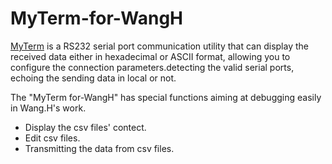 MyTerm-for-WangH
================

[MyTerm](https://github.com/gamesun/MyTerm/tree/master#myterm) is a RS232 serial port communication utility that can
display the received data either in hexadecimal or ASCII format,
allowing you to configure the connection parameters.detecting
the valid serial ports, echoing the sending data in local or not.

The "MyTerm for-WangH" has special functions aiming at debugging easily in Wang.H's work.
+ Display the csv files' contect.
+ Edit csv files.
+ Transmitting the data from csv files.


